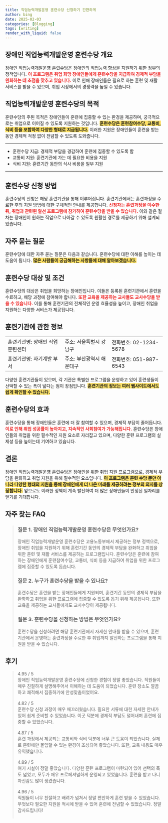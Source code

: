 ```yaml
---
title: 직업능력개발운영 훈련수당 신청하기 간편하게
author: bing
date: 2025-02-03
categories: [Blogging]
tags: [writing]
render_with_liquid: false
---
```



<h2 id='장애인_직업능력개발운영_훈련수당_개요'>장애인 직업능력개발운영 훈련수당 개요</h2>

<p>장애인 직업능력개발운영 훈련수당은 장애인의 직업능력 향상을 지원하기 위한 정부의 정책입니다. <b><span style="color: #ee2323;">이 프로그램은 취업 희망 장애인들에게 훈련수당을 지급하여 경제적 부담을 완화하는 데 초점을 맞추고 있습니다.</span></b> 이로 인해 장애인들은 필요로 하는 훈련 및 재활 서비스를 받을 수 있으며, 취업 시장에서의 경쟁력을 높일 수 있습니다.</p>

<h2 id='직업능력개발운영_훈련수당의_목적'>직업능력개발운영 훈련수당의 목적</h2>

<p>훈련수당의 주된 목적은 장애인들이 훈련에 집중할 수 있는 환경을 제공하며, 궁극적으로는 취업으로 이어질 수 있도록 지원하는 것입니다. <b><span style="background-color: #ffe066;">훈련수당은 훈련참여수당, 교통비, 식비 등을 포함하여 다양한 형태로 지급됩니다.</span></b> 이러한 지원은 장애인들이 훈련을 받는 동안 경제적 걱정 없이 전념할 수 있도록 도와줍니다.</p>

<hr />

<ul>
    <li>훈련수당 지급: 경제적 부담을 경감하여 훈련에 집중할 수 있도록 함</li>
    <li>교통비 지원: 훈련기관에 가는 데 필요한 비용을 지원</li>
    <li>식비 지원: 훈련기간 동안의 식사 비용을 일부 지원</li>
</ul>

<hr />

<h2 id='훈련수당_신청_방법'>훈련수당 신청 방법</h2>

<p>훈련수당의 신청은 해당 훈련기관을 통해 이루어집니다. 훈련기관에서는 훈련과정을 수료한 후의 지원 방법에 대한 구체적인 안내를 제공합니다. <b><span style="color: #ee2323;">신청자는 훈련과정을 이수한 뒤, 취업과 관련된 알선 프로그램에 참가하여 훈련수당을 받을 수 있습니다.</span></b> 이와 같은 절차는 장애인이 원하는 직업으로 나아갈 수 있도록 원활한 경로를 제공하기 위해 설계되었습니다.</p>

<h2 id='자주_묻는_질문'>자주 묻는 질문</h2>

<p>훈련수당에 대한 자주 묻는 질문은 다음과 같습니다. 훈련수당에 대한 이해를 높이는 데 도움이 됩니다. <b><span style="background-color: #ffe066;">많은 사람들이 궁금해하는 사항들에 대해 알아보겠습니다.</span></b></p>

<h2 id='훈련수당_대상_및_조건'>훈련수당 대상 및 조건</h2>

<p>훈련수당의 대상은 취업을 희망하는 장애인입니다. 이들은 등록된 훈련기관에서 훈련을 수료하고, 해당 과정에 참여해야 합니다. <b><span style="color: #ee2323;">또한 교육을 제공하는 교사들도 교사수당을 받을 수 있습니다.</span></b> 이를 통해 훈련기관의 전체적인 운영 효율성을 높이고, 장애인 취업을 지원하는 다양한 서비스가 제공됩니다.</p>

<h2 id='훈련기관에_관한_정보'>훈련기관에 관한 정보</h2>

<table>
    <tr>
        <td>훈련기관명: 장애인 직업훈련센터</td>
        <td>주소: 서울특별시 강남구</td>
        <td>전화번호: 02-1234-5678</td>
    </tr>
    <tr>
        <td>훈련기관명: 자기계발 부서</td>
        <td>주소: 부산광역시 해운대구</td>
        <td>전화번호: 051-987-6543</td>
    </tr>
</table>

<p>다양한 훈련기관들이 있으며, 각 기관은 특별한 프로그램을 운영하고 있어 훈련생들이 선택할 수 있는 폭이 넓다는 점이 장점입니다. <b><span style="background-color: #ffe066;">훈련기관의 정보는 여러 웹사이트에서도 쉽게 확인할 수 있습니다.</span></b></p>

<h2 id='훈련수당의_효과'>훈련수당의 효과</h2>

<p>훈련수당을 통해 장애인들은 훈련에 더 잘 참여할 수 있으며, 경제적 부담이 줄어듭니다. <b><span style="color: #ee2323;">이로 인해 취업 성공률이 높아지고, 지속적인 사회참여가 가능해집니다.</span></b> 훈련수당은 장애인들의 취업을 위한 필수적인 지원 요소로 자리잡고 있으며, 다양한 훈련 프로그램의 실제성 등을 높이는데 기여하고 있습니다.</p>

<h2 id='결론'>결론</h2>

<p>장애인 직업능력개발운영 훈련수당은 장애인을 위한 취업 지원 프로그램으로, 경제적 부담을 완화하고 취업 지원을 위해 필수적인 요소입니다. <b><span style="background-color: #ffe066;">이 프로그램은 훈련 수당 뿐만 아니라 다양한 형태의 지원을 통해 장애인에게 더 나은 미래를 제공하려는 정부의 의지를 상징합니다.</span></b> 앞으로도 이러한 정책이 계속 발전하여 더 많은 장애인들이 안정된 일자리를 얻기를 기대합니다.</p>


<h2 id='자주_찾는_FAQ'>자주 찾는 FAQ</h2>
<div itemscope="" itemtype="https://schema.org/FAQPage"> 
<blockquote> 
<div itemscope="" itemprop="mainEntity" itemtype="https://schema.org/Question"> 
<h3 itemprop="name">질문 1. 장애인 직업능력개발운영 훈련수당은 무엇인가요?</h3> 
<div itemscope="" itemprop="acceptedAnswer" itemtype="https://schema.org/Answer"> 
<span itemprop="text"> 
<p>장애인 직업능력개발운영 훈련수당은 고용노동부에서 제공하는 정부 정책으로, 장애인 취업을 지원하기 위해 훈련기간 동안의 경제적 부담을 완화하고 취업을 위한 훈련 및 재활 서비스를 제공하는 프로그램입니다. 훈련수당은 훈련에 참여하는 장애인에게 훈련참여수당, 교통비, 식비 등을 지급하여 취업을 위한 프로그램에 집중할 수 있도록 돕습니다.</p> 
</span> 
</div> 
</div> 

<div itemscope="" itemprop="mainEntity" itemtype="https://schema.org/Question"> 
<h3 itemprop="name">질문 2. 누구가 훈련수당을 받을 수 있나요?</h3> 
<div itemscope="" itemprop="acceptedAnswer" itemtype="https://schema.org/Answer"> 
<span itemprop="text"> 
<p>훈련수당은 훈련을 받는 장애인들에게 지원되며, 훈련기간 동안의 경제적 부담을 완화하고 취업을 위한 프로그램에 집중할 수 있도록 돕기 위해 제공됩니다. 또한 교육을 제공하는 교사들에게도 교사수당이 제공됩니다.</p> 
</span> 
</div> 
</div> 

<div itemscope="" itemprop="mainEntity" itemtype="https://schema.org/Question"> 
<h3 itemprop="name">질문 3. 훈련수당을 신청하는 방법은 무엇인가요?</h3> 
<div itemscope="" itemprop="acceptedAnswer" itemtype="https://schema.org/Answer"> 
<span itemprop="text"> 
<p>훈련수당을 신청하려면 해당 훈련기관에서 자세한 안내를 받을 수 있으며, 훈련기관에서 운영하는 훈련과정을 수료한 후 취업까지 알선하는 프로그램을 통해 지원을 받을 수 있습니다.</p> 
</span> 
</div> 
</div> 
</blockquote> 
</div>
<h2 id='후기'>후기</h2>
<div itemscope itemtype="https://schema.org/Product">
  <blockquote>
  <div itemprop="review" itemscope itemtype="https://schema.org/Review">
      <div itemprop="reviewRating" itemscope itemtype="https://schema.org/Rating"> <span itemprop="ratingValue">4.95</span> / <span itemprop="bestRating">5</span> </div>
      <span itemprop="reviewBody">장애인 직업능력개발운영 훈련수당에 신청한 경험이 정말 좋았습니다. 직원들이 매우 친절하게 설명해주어서 이해하는 데 도움이 되었습니다. 훈련 장소도 깔끔하고 쾌적해서 집중하기에 안성맞춤이었어요.</span>
  </div>
  <br>
  <div itemprop="review" itemscope itemtype="https://schema.org/Review">
      <div itemprop="reviewRating" itemscope itemtype="https://schema.org/Rating"> <span itemprop="ratingValue">4.82</span> / <span itemprop="bestRating">5</span> </div>
      <span itemprop="reviewBody">훈련수당 신청 과정이 매우 매끄러웠습니다. 필요한 서류에 대한 자세한 안내가 있어 쉽게 준비할 수 있었습니다. 이곳 덕분에 경제적 부담도 덜어내며 훈련에 집중할 수 있었습니다.</span>
  </div>
  <br>
  <div itemprop="review" itemscope itemtype="https://schema.org/Review">
      <div itemprop="reviewRating" itemscope itemtype="https://schema.org/Rating"> <span itemprop="ratingValue">4.87</span> / <span itemprop="bestRating">5</span> </div>
      <span itemprop="reviewBody">훈련 과정에서 제공되는 교통비와 식비 덕분에 너무 큰 도움이 되었습니다. 실제로 훈련에만 몰입할 수 있는 환경이 조성되어 좋았습니다. 또한, 교육 내용도 매우 유익했습니다.</span>
  </div>
  <br>
  <div itemprop="review" itemscope itemtype="https://schema.org/Review">
      <div itemprop="reviewRating" itemscope itemtype="https://schema.org/Rating"> <span itemprop="ratingValue">4.89</span> / <span itemprop="bestRating">5</span> </div>
      <span itemprop="reviewBody">여기 시설이 정말 좋았습니다. 다양한 훈련 프로그램이 마련되어 있어 선택의 폭도 넓었고, 모두가 매우 프로페셔널하게 운영되고 있었습니다. 훈련을 받고 나니 자신감도 많이 생겼습니다.</span>
  </div>
  <br>
  <div itemprop="review" itemscope itemtype="https://schema.org/Review">
      <div itemprop="reviewRating" itemscope itemtype="https://schema.org/Rating"> <span itemprop="ratingValue">4.96</span> / <span itemprop="bestRating">5</span> </div>
      <span itemprop="reviewBody">직원들이 너무 친절하고 배려가 넘쳐서 정말 편안하게 훈련 받을 수 있었습니다. 무엇보다 필요한 지원을 적시에 받을 수 있어 훈련에 전념할 수 있었습니다. 정말 감사드립니다!</span>
  </div>
  <br>
  </blockquote>
</div>
